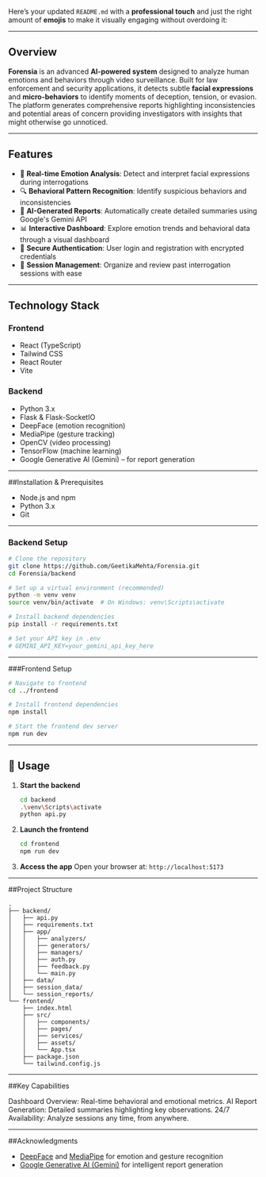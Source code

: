 Here’s your updated `README.md` with a **professional touch** and just the right amount of **emojis** to make it visually engaging without overdoing it:

---

## Overview

**Forensia** is an advanced **AI-powered system** designed to analyze human emotions and behaviors through video surveillance.
Built for law enforcement and security applications, it detects subtle **facial expressions** and **micro-behaviors** to identify moments of deception, tension, or evasion.
The platform generates comprehensive reports highlighting inconsistencies and potential areas of concern providing investigators with insights that might otherwise go unnoticed.

---

## Features

* 🎯 **Real-time Emotion Analysis**: Detect and interpret facial expressions during interrogations
* 🔍 **Behavioral Pattern Recognition**: Identify suspicious behaviors and inconsistencies
* 🧾 **AI-Generated Reports**: Automatically create detailed summaries using Google's Gemini API
* 📊 **Interactive Dashboard**: Explore emotion trends and behavioral data through a visual dashboard
* 🔐 **Secure Authentication**: User login and registration with encrypted credentials
* 📁 **Session Management**: Organize and review past interrogation sessions with ease

---

## Technology Stack

### Frontend

* React (TypeScript)
* Tailwind CSS
* React Router
* Vite

###  Backend

* Python 3.x
* Flask & Flask-SocketIO
* DeepFace (emotion recognition)
* MediaPipe (gesture tracking)
* OpenCV (video processing)
* TensorFlow (machine learning)
* Google Generative AI (Gemini) – for report generation

---

##Installation & Prerequisites

* Node.js and npm
* Python 3.x
* Git

---

### Backend Setup

```bash
# Clone the repository
git clone https://github.com/GeetikaMehta/Forensia.git
cd Forensia/backend

# Set up a virtual environment (recommended)
python -m venv venv
source venv/bin/activate  # On Windows: venv\Scripts\activate

# Install backend dependencies
pip install -r requirements.txt

# Set your API key in .env
# GEMINI_API_KEY=your_gemini_api_key_here
```

---

###Frontend Setup

```bash
# Navigate to frontend
cd ../frontend

# Install frontend dependencies
npm install

# Start the frontend dev server
npm run dev
```

---

## 🚀 Usage

1. **Start the backend**

   ```bash
   cd backend
   .\venv\Scripts\activate
   python api.py
   ```

2. **Launch the frontend**

   ```bash
   cd frontend
   npm run dev
   ```

3. **Access the app**
   Open your browser at: `http://localhost:5173`

---

##Project Structure

```
.
├── backend/
│   ├── api.py
│   ├── requirements.txt
│   ├── app/
│   │   ├── analyzers/
│   │   ├── generators/
│   │   ├── managers/
│   │   ├── auth.py
│   │   ├── feedback.py
│   │   └── main.py
│   ├── data/
│   ├── session_data/
│   └── session_reports/
└── frontend/
    ├── index.html
    ├── src/
    │   ├── components/
    │   ├── pages/
    │   ├── services/
    │   ├── assets/
    │   └── App.tsx
    ├── package.json
    └── tailwind.config.js
```

---

##Key Capabilities

Dashboard Overview: Real-time behavioral and emotional metrics.
AI Report Generation: Detailed summaries highlighting key observations.
24/7 Availability: Analyze sessions any time, from anywhere.

---

##Acknowledgments

* [DeepFace](https://github.com/serengil/deepface) and [MediaPipe](https://mediapipe.dev/) for emotion and gesture recognition
* [Google Generative AI (Gemini)](https://ai.google.dev/) for intelligent report generation

